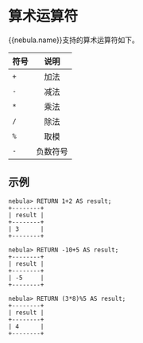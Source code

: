 # 算术运算符

{{nebula.name}}支持的算术运算符如下。

| 符号  | 说明 |
|:----|:----:|
| `+`   | 加法   |
| `-`   | 减法   |
| `*`   | 乘法   |
| `/`  | 除法   |
| `%`   | 取模   |
| `-`   | 负数符号 |

## 示例

```ngql
nebula> RETURN 1+2 AS result;
+--------+
| result |
+--------+
| 3      |
+--------+

nebula> RETURN -10+5 AS result;
+--------+
| result |
+--------+
| -5     |
+--------+

nebula> RETURN (3*8)%5 AS result;
+--------+
| result |
+--------+
| 4      |
+--------+

```
